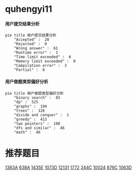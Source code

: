 # quhengyi11

<!-- tabs:start -->



#### **用户提交结果分析**

```mermaid
pie title 用户提交结果分析
    "Accepted" :  28
    "Rejected" :  0
    "Wrong answer" :  61
    "Runtime error" :  1
    "Time limit exceeded" :  6
    "Memory limit exceeded" :  0
    "Compilation error" :  3
    "Partial" :  0
```

#### **用户做题类型偏好分析**

```mermaid
pie title 用户做题类型偏好分析
    "binary search" :  83
    "dp" :  525
    "graphs" :  194
    "trees" :  126
    "divide and conquer" :  1
    "greedy" :  413
    "two pointers" :  108
    "dfs and similar" :  46
    "math" :  46
```



<!-- tabs:end -->
# 推荐题目
[1383A](https://codeforces.com/contest/1383/problem/A)
[638A](https://codeforces.com/contest/638/problem/A)
[1435E](https://codeforces.com/contest/1435/problem/E)
[1073D](https://codeforces.com/contest/1073/problem/D)
[12131](https://codeforces.com/contest/1213/problem/1)
[1772](https://codeforces.com/contest/177/problem/2)
[244C](https://codeforces.com/contest/244/problem/C)
[10024](https://codeforces.com/contest/1002/problem/4)
[876C](https://codeforces.com/contest/876/problem/C)
[1063D](https://codeforces.com/contest/1063/problem/D)

